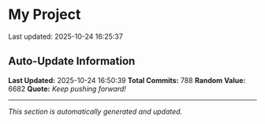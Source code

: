 # My Project


Last updated: 2025-10-24 16:25:37



























































































































































































































































































































































































































































































































































































































































































































































































































































































































































































































































































































































































































## Auto-Update Information

**Last Updated:** 2025-10-24 16:50:39
**Total Commits:** 788
**Random Value:** 6682
**Quote:** _Keep pushing forward!_

---
_This section is automatically generated and updated._